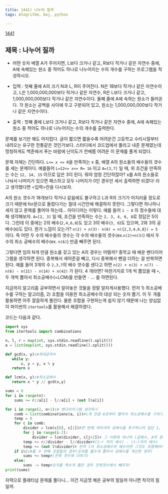 ```yaml
---
title: 1441) 나누어 질까
tags: Alogrithm, boj, python

---
```


[1441](https://www.acmicpc.net/problem/1441)

## 제목 : 나누어 질까

- 어떤 숫자 배열 A가 주어지면, L보다 크거나 같고, R보다 작거나 같은 자연수 중에, A에 속해있는 원소 중 적어도 하나로 나누어지는 수의 개수를 구하는 프로그램을 작성하시오.

- 입력 : 첫째 줄에 A의 크기 N과 L, R이 주어진다. N은 18보다 작거나 같은 자연수이고, L은 1,000,000,000보다 작거나 같은 자연수, R은 L보다 크거나 같고, 1,000,000,000보다 작거나 같은 자연수이다. 둘째 줄에 A에 속하는 원소가 들어온다. 각 원소는 공백을 사이에 두고 구분되어 있고, 원소는 1,000,000,000보다 작거나 같은 자연수이다.
- 출력 : 첫째 줄에 L보다 크거나 같고, R보다 작거나 같은 자연수 중에, A에 속해있는 원소 중 적어도 하나로 나누어지는 수의 개수를 출력한다.



문제를 보기만 해도 어지럽다. 글이 짧으면 짧을수록 어려운건 고등학교 수리시절부터 내려오는 유구한 전통같은 것인가보다. 스터디에서 코드업에서 풀라고 내준 문제였는데 멍청하게도 백준에서 푸는 바람에 난이도가 천배쯤 어려운 이 문제를 풀게 되었다.

문제 자체는 간단하다. `L<= x <= R`을 만족하는 x 중, 배열 A의 원소들의 배수들의 갯수를 세는 문제이다. 예를들어 `L=12<= x<= R= 16` 이고 `A=[3,7]` 일 때, 위 조건을 만족하는 수는 `12, 14, 15` 이므로 답은 3이 된다. 뭐야 엄청 간단하잖아? x를 A의 원소들로 나눠서 나머지가 있으면 패스하고 모두 나머지가 0인 경우만 세서 출력하면 되겠다! 라고 생각했다면 <입력>란을 다시보자.

A의 원소 갯수가 18개보다 작거나 같음에도 불구하고 L과 R의 크기가 어지러울 정도로 크기 때문에 for문으로 돌렸다가는 절대 시간안에 해결하지 못한다. 그렇다면 하나하나 세지 않고 문제를 풀어야 하는데... 아이디어는 이렇다. 예를 들어 `1 ~ 8` 의 정수들에 대해 생각해보자. `A=[2, 3]` 일 때, 조건을 만족하는 수는 `2, 3, 4, 6, 8`로 정답은 5이다. 그런데 이 중에는 2의 배수(`2,4,6,8`)도 있고 3의 배수(`3, 6`)도 있으며, 2와 3의 공배수(`6`)도 있다. 뭔가 느낌이 오는가? `n(2) + n(3)- n(6) = n({2,3,4,6,8}) = 5` 이다. 즉 어떤 두 수의 배수들의 갯수는 각 수의 배수들의 갯수(ex.`n(2)+n(3)`) 에서 두 수의 최소 공배수의 배수(ex. `n(6)`) 만큼 빼주면 된다.

그렇다면 임의 N개 만큼 원소를 갖고 있는 A의 경우는 어떨까? 중학교 때 배운 벤다이어그램을 생각하면 된다. 중복해서 세어준걸 빼고, 다시 중복해서 뺀걸 더하는 걸 반복하면 된다. 예를 들어 3개의 수 `2,3,7`의 배수 갯수를 센다고 하면 `n(2) + n(3) + n(7) - n(6) - n(21) - n(14) + n(42)` 가  된다. 4 개라면? 마찬가지로 1개 씩 뽑았을 때 `+`, 두 개씩 뽑아서 최소공배수(=LCM)를 만들면 `-` ... 를 하면된다.

지금까지 알고리즘 공부하면서 알아놓은 것들을 정말 알차게사용했다. 먼저 1) 최소공배수를 구하는 알고리즘, 2) 조합을 이용한 최소공배수의 대상 되는 숫자 뽑기. 이 두 개를 활용하면 아주 깔끔하게 풀린다. 물론 조합을 구현하는게 쉽지 않기 때문에 나는 양심없이 파이썬의 `itertools`를 활용해서 해결하였다.



코드는 다음과 같다.

```python
import sys
from itertools import combinations

n, l, r = map(int, sys.stdin.readline().split())
a = list(map(int, sys.stdin.readline().split()))

def gcd(x, y):#최대공약수
   while y:
       x, y = y, x % y
   return x

def lcm(x, y):#최소공배수
   return x * y // gcd(x,y)

sums = 0
for i in range(n):
    sums += r//a[i] - l//a[i] + (not l%a[i])

for i in range(2, n+1):# 벤다이어그램 생각하기
    comb = list(combinations(a, i))#i개 만큼 A로부터 뽑아서 최소공배수를 구하기
    temp = 0
    for c in comb:
        divider = lcm(c[0], c[1])#한 번에 여러개의 공배수를 못구하니까 일단 1, 2번 숫자로 만들고
        for j in range(i-2):
            divider = lcm(divider, c[j+2])# 그 이후에 하나씩 (공배수, A의 원소)의 공배수를 구하자
        temp += r//divider - l//divider#(1~r 까지 배수) - (1~l까지 배수)
        temp += (not l%divider)# 만약 l이 최소공배수의 배수라면 그것도 포함해야하므로 나머지가 1인 경우 더해주자.
    if i%2:#홀 수 번째 조합들의 경우(숫자를 홀수개 뽑아서 공배수를 계산한 경우)
        sums += temp#(전체 갯수에 더하기)
    else:
        sums -= temp#숫자를 짝수개 뽑은 경우 전체갯수에서 빼주자!
print(sums)
```



자력으로 플래티넘 문제를 풀다니... 이건 지금껏 해온 공부의 힘일까 아니면 착각의 힘일까. 










